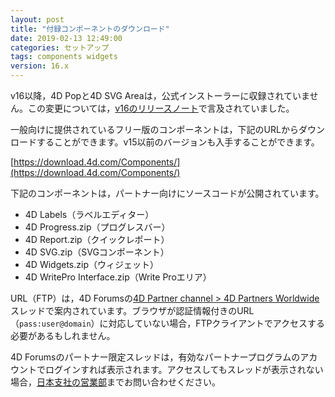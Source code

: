 ```yaml
---
layout: post
title: "付録コンポーネントのダウンロード"
date: 2019-02-13 12:49:00
categories: セットアップ
tags: components widgets
version: 16.x
---
```


v16以降，4D Popと4D SVG Areaは，公式インストーラーに収録されていません。この変更については，[v16のリリースノート](http://library.4d-japan.com/REFERENCE/Release_Notes/4Dv16リリースノート.pdf)で言及されていました。

一般向けに提供されているフリー版のコンポーネントは，下記のURLからダウンロードすることができます。v15以前のバージョンも入手することができます。

[https://download.4d.com/Components/](https://download.4d.com/Components/)

下記のコンポーネントは，パートナー向けにソースコードが公開されています。

* 4D Labels（ラベルエディター）
* 4D Progress.zip（プログレスバー）
* 4D Report.zip（クイックレポート）
* 4D SVG.zip（SVGコンポーネント）
* 4D Widgets.zip（ウィジェット）
* 4D WritePro Interface.zip（Write Proエリア）

URL（FTP）は，4D Forumsの[4D Partner channel > 4D Partners Worldwide](https://forums.4d.com/List_Message/JP:0/0/2/1/1/1/17354592/0/0/1/-1/0/0/0/0/0/0)スレッドで案内されています。ブラウザが認証情報付きのURL（``pass:user@domain``）に対応していない場合，FTPクライアントでアクセスする必要があるもしれません。

4D Forumsのパートナー限定スレッドは，有効なパートナープログラムのアカウントでログインすれば表示されます。アクセスしてもスレッドが表示されない場合，[日本支社の営業部](info-jp@4d.com)までお問い合わせください。
